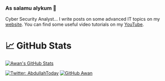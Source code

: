 ### As salamu alykum 👋

Cyber Security Analyst... 
I write posts on some advanced IT topics on my [website](https://abdullah.solutions).
You can find some useful video tutorials on my [YouTube](https://youtube.com/AbdullahToday).

# &#x1f4c8; GitHub Stats


<a href="https://github.com/Awan/Awan">
  <img align="center" src="https://github-readme-stats.vercel.app/api?username=Awan&show_icons=true&line_height=27&count_private=true&title_color=ffffff&text_color=c9cacc&icon_color=2bbc8a&bg_color=1d1f21" alt="Awan's GitHub Stats" />
</a>

[![Twitter: AbdullahToday](https://img.shields.io/twitter/follow/AbdullahToday?style=social)](https://twitter.com/AbdullahToday)
[![GitHub Awan](https://img.shields.io/github/followers/Awan?label=follow&style=social)](https://github.com/Awan)
